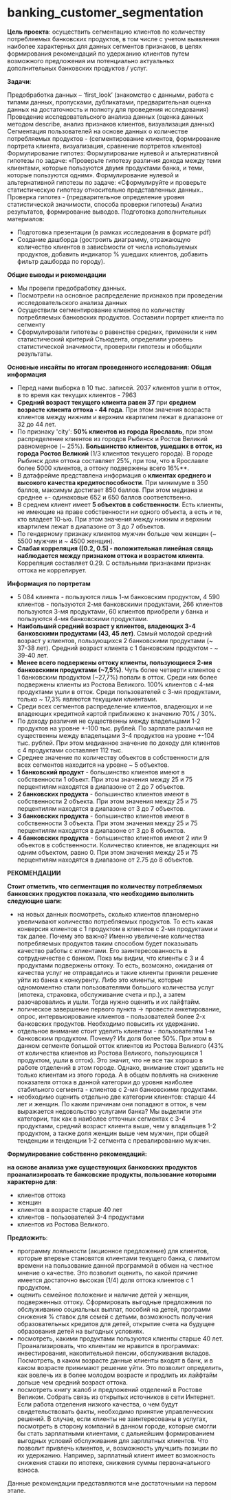 # banking_customer_segmentation
**Цель проекта**: осуществить сегментацию клиентов по количеству потребляемых банковских продуктов, в том числе с учетом выявления наиболее характерных для данных сегментов признаков, в целях формирования рекомендаций по удержанию клиентов путем возможного предложения им потенциально актуальных дополнительных банковских продуктов / услуг.

**Задачи**:

Предобработка данных – ‘first_look’ (знакомство с данными, работа с типами данных, пропусками, дубликатами, предварительная оценка данных на достаточность и полноту для проведения исследования)
Проведение исследовательского анализа данных (оценка данных методом describe, анализ признаков клиентов, визуализация данных)
Сегментация пользователей на основе данных о количестве потребляемых продуктов - (сегментирование клиентов, формирование портрета клиента, визуализация, сравнение портретов клиентов)
Формулирование гипотез:
Формулирование нулевой и альтернативной гипотезы по задаче: «Проверьте гипотезу различия дохода между теми клиентами, которые пользуются двумя продуктами банка, и теми, которые пользуются одним».
Формулирование нулевой и альтернативной гипотезы по задаче: «Сформулируйте и проверьте статистическую гипотезу относительно представленных данных..
Проверка гипотез - (предварительное определение уровня статистической значимости, способа проверки гипотезы)
Анализ результатов, формирование выводов.
Подготовка дополнительных материалов:
- Подготовка презентации (в рамках исследования в формате pdf)
- Создание дашборда (gостроить диаграмму, отражающую количество клиентов в завиcbмости от числа используемых продуктов, добавить индикатор % ушедших клиентов, добавить фильтр дашборда по городу).

**Общие выводы и рекомендации**
- Мы провели предобработку данных.
- Посмотрели на основное распределение признаков при проведении исследовательского анализа данных
- Осуществили сегментирование клиентов по количеству потребляемых банковских продуктов. Составили портрет клиента по сегменту
- Сформулировали гипотезы о равенстве средних, применили к ним статистический критерий Стьюдента, определили уровень статистической значимости, проверили гипотезы и обобщили результаты.

**Основные инсайты по итогам проведенного исследования:**
**Общая информация**

- Перед нами выборка в 10 тыс. записей. 2037 клиентов ушли в отток, в то время как текущих клиентов - 7963
- **Средний возраст текущего клиента равен 37** при **среднем возрасте клиента оттока - 44 года**. При этом значения возраста клиентов между нижним и верхним квартилем лежат в диапазоне от 32 до 44 лет.
- По признаку 'city': **50% клиентов из города Ярославль**, при этом распределение клиентов из городов Рыбинск и Ростов Великий равномерное (~ 25%). **Большинство клиентов, ушедших в отток, из города Ростов Великий** (1/3 клиентов текущего города). В городе Рыбинск доля оттока составляет 25%, при том, что в Ярославле более 5000 клиентов, а оттоку подвержены всего 16%**.
- В датафрейме представлена информация о **клиентах среднего и высокого качества кредитоспособности**. При минимуме в 350 баллов, максимум достигает 850 баллов. При этом медиана и среднее +- одинаковые 652 и 650 баллов соответственно.
- В среднем клиент имеет **5 объектов в собственности**. Есть клиенты, не имеющие на праве собственности ни одного объекта, а есть и те, кто владеет 10-ью. При этом значения между нижним и верхним квартилем лежат в диапазоне от 3 до 7 объектов.
- По гендерному признаку клиентов мужчин больше чем женщин (~ 5500 мужчин и ~ 4500 женщин).
- **Слабая корреляция ([0.2, 0.5] - положительная линейная свящь наблюдается между признаком оттока и возрастом клиента**. Корреляция составляет 0.29. С остальными признаками признак оттока не коррелирует.

**Информация по портретам**

- 5 084 клиента - пользуются лишь 1-м банковским продуктом, 4 590 клиентов - пользуются 2-мя банковскими продуктами, 266 клиентов пользуются 3-мя продуктами, 60 клиентов приобрели у банка и пользуются 4-мя банковскими продуктами.
- **Наибольший средний возраст у клиентов, владеющих 3-4 банковскими продуктами (43, 45 лет)**. Самый молодой средний возраст у клиентов, пользующихся 2 банковскими продуктами (~ 37-38 лет). Средний возраст клиента с 1 банковским продуктом - ~ 39-40 лет.
- **Менее всего подвержены оттоку клиенты, пользующиеся 2-мя банковскими продуктами (~7,5%)**. Чуть более четверти клиентов с 1 банковским продуктом (~27,7%) попали в отток. Среди них более подвержены клиенты из Ростова Великого. 100% клиентов с 4-мя продуктами ушли в отток. Среди пользователей с 3-мя продуктами, только ~ 17,3% являются текущими клиентами.
- Среди всех сегментов распределение клиентов, владеющих и не владеющих кредитной картой приближено к значению 70% / 30%.
- По доходу различия не существенны между владельцами 1-2 продуктов на уровне +-100 тыс. рублей. По зарплате различия не существенны между владельцами 3-4 продуктов на уровне +-104 тыс. рублей. При этом медианное значение по доходу для клиентов с 4 продуктами составляет 112 тыс.
- Среднее значение по количеству объектов в собственности для всех сегментов находится на уровне ~ 5 объектов.
- **1 банковский продукт** - большинство клиентов имеют в собственности 1 объект. При этом значения между 25 и 75 перцентилям находятся в диапазоне от 2 до 7 объектов.
- **2 банковских продукта** - большинство клиентов имеют в собственности 2 объекта. При этом значения между 25 и 75 перцентилям находятся в диапазоне от 3 до 7 объектов.
- **3 банковских продукта** - большинство клиентов имеют в собственности 3 объекта. При этом значения между 25 и 75 перцентилям находятся в диапазоне от 3 до 8 объектов.
- **4 банковских продукта** - большинство клиентов имеют 2 или 9 объектов в собственности. Количество клиентов, не владеющих ни одним объектом, равно 0. При этом значения между 25 и 75 перцентилям находятся в диапазоне от 2.75 до 8 объектов.

**РЕКОМЕНДАЦИИ**

**Стоит отметить, что сегментация по количеству потребляемых банковских продуктов показала, что необходимо выполнить следующие шаги:**

- на новых данных посмотреть, сколько клиентов планомерно увеличивают количество потребляемых продуктов. То есть какая конверсия клиентов с 1 продуктом в клиентов с 2-мя продуктами и так далее. Почему это важно? Именно увеличение количества потребляемых продуктов таким способом будет показывать качество работы с клиентами. Его заинтересованность в сотрудничестве с банком. Пока мы видим, что клиенты с 3 и 4 продуктами подвержены оттоку. То есть, возможно, ожидания от качества услуг не отправдались и такие клиенты приняли решение уйти из банка к конкуренту. Либо это клиенты, которые одномоментно стали пользователями большого количества услуг (ипотека, страховка, обслуживание счета и пр.), а затем разочаровались и ушли. Тогда нужно оценить и их лайфтайм.
- логическое завершение первого пункта -> провести анкетирование, опрос, интервьюирование клиентов - пользователей более 2-х банковских продуктов. Необходимо повысить их удержание.
- отдельное внимание стоит уделить клиентам - пользователям 1-м банковским продуктом. Почему? Их доля более 50%. При этом в данном сегменте большой отток клиентов из Ростова Великого (43% от количества клиентов из Ростова Великого, пользующихся 1 продуктом, ушли в отток). Это значит, что не все так хорошо в работе отделений в этом городе. Однако, внимание стоит уделить не только клиентам из этого города. А в общем повлиять на снижение показателя оттока в данной категории до уровня наиболее стабильного сегмента - клиентов с 2-мя банковскими продуктами.
- необходимо оценить отдельно две категории клиентов: старше 44 лет и женщин. По каким причинам они попадают в отток, в чем выражается недовольство услугами банка? Мы выделили эти категории, так как в наиболее отточных сегментах с 3-4 продуктами, средний возраст клиента выше, чем у владельцев 1-2 продуктом, а также доля женщин выше чем мужчин, при общей тенденции и тенденции 1-2 сегмента с превалированию мужчин.

**Формулирование собственно рекомендаций:**

**на основе анализа уже существующих банковских продуктов проанализировать те банковские продукты, пользование которыми характерно для**:
- клиентов оттока
- женщин
- клиентов в возрасте старше 40 лет
- клиентов - пользователей 3-4 продуктами
- клиентов из Ростова Великого.

**Предложить**:
- программу лояльности (акционное предложение) для клиентов, которые впервые становятся клиентами текущего банка, с лимитом времени на пользование данной программой в обмен на честное мнение о качестве. Это позволит оценить, по какой причине имеется достаточно высокая (1/4) доля оттока клиентов с 1 продуктом.
- оценить семейное положение и наличие детей у женщин, подверженных оттоку. Сформировать выгодные предложения по обслуживанию социальных выплат, пособий на детей, программ снижения % ставок для семей с детьми, возможность получения образовательных кредитов для детей, открытие счета на будущее образования детей на выгодных условиях.
- посмотреть, какими продуктами пользуются клиенты старше 40 лет. Проанализировать, что клиентам не нравится в программах: инвестирования, накопительной пенсии, обслуживания вкладов. Посмотреть, в каком возрасте данные клиенты входят в банк, и в каком возрасте принимают решение уйти. Это позволит определить, как вовлечь их в более молодом возрасте и продлить их лайфтайм дольше чем средний возраст оттока.
- посмотреть книгу жалоб и предложений отделений в Ростове Великом. Собрать связь из открытых источников в сети Интернет. Если работа отделения низкого качества, о чем будут свидетельствовать факты, необходимо принятие управленческих решений. В случае, если клиенты не заинтересованы в услугах, посмотреть в сторону компаний в данном городе, которые смогли бы стать зарплатными клиентами, с дальнейшим формированием выгодных условий обслуживания для зарплатных клиентов. Что позволит привлечь клиентов, и, возможность улучшить позиции по их удержанию. Например, зарплатный клиент имеет возможность снижения ставки по ипотеке, снижения суммы первоначального взноса.

Данные рекомендации представляются мне достаточными на первом этапе.
